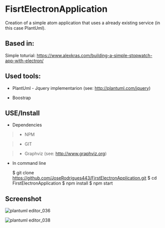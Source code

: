 # FisrtElectronApplication

Creation of a simple atom application that uses a already existing service (in this case PlantUml).

## Based in:

Simple toturial:
https://www.alexkras.com/building-a-simple-stopwatch-app-with-electron/

## Used tools:

* PlantUml - Jquery implementarion (see: http://plantuml.com/jquery)

* Boostrap


## USE/Install

* Dependencies

> * NPM

> * GIT

> * Graphviz (see: http://www.graphviz.org)


* In command line

  $ git clone https://github.com/JoseRodrigues443/FirstElectronApplication.git
  $ cd FirstElectronApplication
  $ npm install
  $ npm start
  
## Screenshot

![plantuml editor_036](https://user-images.githubusercontent.com/16213184/29267949-c7443978-80e2-11e7-9b97-4a838f9efc72.png)

![plantuml editor_038](https://user-images.githubusercontent.com/16213184/29268002-fbfb32ca-80e2-11e7-9c97-ef001a570ea8.png)


